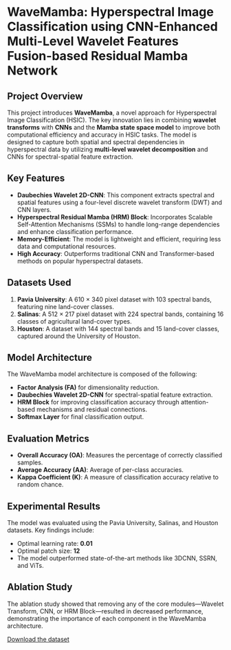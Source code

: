 # WaveMamba: Hyperspectral Image Classification using CNN-Enhanced Multi-Level Wavelet Features Fusion-based Residual Mamba Network

## Project Overview
This project introduces **WaveMamba**, a novel approach for Hyperspectral Image Classification (HSIC). The key innovation lies in combining **wavelet transforms** with **CNNs** and the **Mamba state space model** to improve both computational efficiency and accuracy in HSIC tasks. The model is designed to capture both spatial and spectral dependencies in hyperspectral data by utilizing **multi-level wavelet decomposition** and CNNs for spectral-spatial feature extraction.

## Key Features
- **Daubechies Wavelet 2D-CNN**: This component extracts spectral and spatial features using a four-level discrete wavelet transform (DWT) and CNN layers.
- **Hyperspectral Residual Mamba (HRM) Block**: Incorporates Scalable Self-Attention Mechanisms (SSMs) to handle long-range dependencies and enhance classification performance.
- **Memory-Efficient**: The model is lightweight and efficient, requiring less data and computational resources.
- **High Accuracy**: Outperforms traditional CNN and Transformer-based methods on popular hyperspectral datasets.

## Datasets Used
1. **Pavia University**: A 610 × 340 pixel dataset with 103 spectral bands, featuring nine land-cover classes.
2. **Salinas**: A 512 × 217 pixel dataset with 224 spectral bands, containing 16 classes of agricultural land-cover types.
3. **Houston**: A dataset with 144 spectral bands and 15 land-cover classes, captured around the University of Houston.

## Model Architecture
The WaveMamba model architecture is composed of the following:
- **Factor Analysis (FA)** for dimensionality reduction.
- **Daubechies Wavelet 2D-CNN** for spectral-spatial feature extraction.
- **HRM Block** for improving classification accuracy through attention-based mechanisms and residual connections.
- **Softmax Layer** for final classification output.

## Evaluation Metrics
- **Overall Accuracy (OA)**: Measures the percentage of correctly classified samples.
- **Average Accuracy (AA)**: Average of per-class accuracies.
- **Kappa Coefficient (K)**: A measure of classification accuracy relative to random chance.

## Experimental Results
The model was evaluated using the Pavia University, Salinas, and Houston datasets. Key findings include:
- Optimal learning rate: **0.01**
- Optimal patch size: **12**
- The model outperformed state-of-the-art methods like 3DCNN, SSRN, and ViTs.

## Ablation Study
The ablation study showed that removing any of the core modules—Wavelet Transform, CNN, or HRM Block—resulted in decreased performance, demonstrating the importance of each component in the WaveMamba architecture.

[Download the dataset]([https://drive.google.com/your-drive-link-here](https://drive.google.com/drive/folders/1n1vyY9RoiwI6Be4NyGUx2HflwX_gm9zh?usp=sharing))

